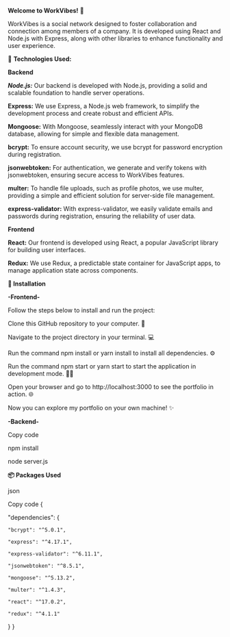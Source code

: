 **Welcome to WorkVibes!** 🎉

WorkVibes is a social network designed to foster collaboration and connection among members of a company. It is developed using React and Node.js with Express, along with other libraries to enhance functionality and user experience.

🌟 **Technologies Used:**

**Backend**

***Node.js:*** Our backend is developed with Node.js, providing a solid and scalable foundation to handle server operations.

**Express:** We use Express, a Node.js web framework, to simplify the development process and create robust and efficient APIs.

**Mongoose:** With Mongoose, seamlessly interact with your MongoDB database, allowing for simple and flexible data management.

**bcrypt:** To ensure account security, we use bcrypt for password encryption during registration.

**jsonwebtoken:** For authentication, we generate and verify tokens with jsonwebtoken, ensuring secure access to WorkVibes features.

**multer:** To handle file uploads, such as profile photos, we use multer, providing a simple and efficient solution for server-side file management.

**express-validator:** With express-validator, we easily validate emails and passwords during registration, ensuring the reliability of user data.


**Frontend**

**React:** Our frontend is developed using React, a popular JavaScript library for building user interfaces.

**Redux:** We use Redux, a predictable state container for JavaScript apps, to manage application state across components.


**🚀 Installation**

**-Frontend-**

Follow the steps below to install and run the project:

Clone this GitHub repository to your computer. 📂

Navigate to the project directory in your terminal. 💻

Run the command npm install or yarn install to install all dependencies. ⚙️

Run the command npm start or yarn start to start the application in development mode. 🏃‍♂️

Open your browser and go to http://localhost:3000 to see the portfolio in action. 🌐

Now you can explore my portfolio on your own machine! ✨

**-Backend-**

Copy code

npm install

node server.js



**📦 Packages Used**

json

Copy code
{

  "dependencies": {
  
    "bcrypt": "^5.0.1",
    
    "express": "^4.17.1",
    
    "express-validator": "^6.11.1",
    
    "jsonwebtoken": "^8.5.1",
    
    "mongoose": "^5.13.2",
    
    "multer": "^1.4.3",
    
    "react": "^17.0.2",
    
    "redux": "^4.1.1"
    
  }
}

